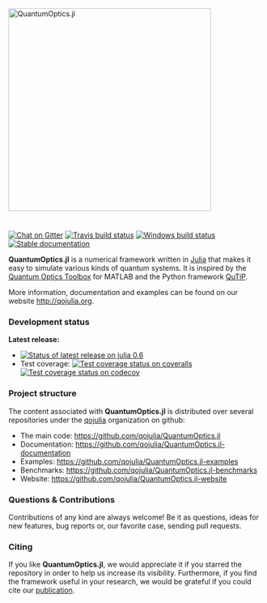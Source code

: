 <img src="https://github.com/qojulia/QuantumOptics.jl-website/blob/master/src/images/logo.png" alt="QuantumOptics.jl" width="400">

#

[![Chat on Gitter][gitter-img]][gitter-url] [![Travis build status][travis-img]][travis-url] [![Windows build status][appveyor-img]][appveyor-url] [![Stable documentation][docs-img]][docs-url]

**QuantumOptics.jl** is a numerical framework written in [Julia] that makes it easy to simulate various kinds of quantum systems. It is inspired by the [Quantum Optics Toolbox] for MATLAB and the Python framework [QuTiP].

More information, documentation and examples can be found on our website http://qojulia.org.


### Development status

**Latest release:**
  * [![Status of latest release on julia 0.6][pkg-0.6-img]][pkg-0.6-url]
  * Test coverage:
        [![Test coverage status on coveralls][coveralls-img]][coveralls-url]
        [![Test coverage status on codecov][codecov-img]][codecov-url]


### Project structure

The content associated with **QuantumOptics.jl** is distributed over several repositories under the [qojulia] organization on github:

* The main code: https://github.com/qojulia/QuantumOptics.jl
* Documentation: https://github.com/qojulia/QuantumOptics.jl-documentation
* Examples: https://github.com/qojulia/QuantumOptics.jl-examples
* Benchmarks: https://github.com/qojulia/QuantumOptics.jl-benchmarks
* Website: https://github.com/qojulia/QuantumOptics.jl-website


### Questions & Contributions

Contributions of any kind are always welcome! Be it as questions, ideas for new features, bug reports or, our favorite case, sending pull requests.

### Citing

If you like **QuantumOptics.jl**, we would appreciate it if you starred the repository in order to help us increase its visibility. Furthermore, if you find the framework useful in your research, we would be grateful if you could cite our [publication](https://www.sciencedirect.com/science/article/pii/S0010465518300328).

[Julia]: http://julialang.org
[qojulia]: https://github.com/qojulia
[Quantum Optics Toolbox]: http://qo.phy.auckland.ac.nz/toolbox
[QuTiP]: http://qutip.org

[travis-url]: https://travis-ci.org/qojulia/QuantumOptics.jl
[travis-img]: https://api.travis-ci.org/qojulia/QuantumOptics.jl.png?branch=master

[appveyor-url]: https://ci.appveyor.com/project/qojulia/quantumoptics-jl/branch/master
[appveyor-img]: https://ci.appveyor.com/api/projects/status/t83f2bqfpumn6d96/branch/master?svg=true

[coveralls-url]: https://coveralls.io/github/qojulia/QuantumOptics.jl?branch=master
[coveralls-img]: https://coveralls.io/repos/github/qojulia/QuantumOptics.jl/badge.svg?branch=master

[codecov-url]: https://codecov.io/gh/qojulia/QuantumOptics.jl
[codecov-img]: https://codecov.io/gh/qojulia/QuantumOptics.jl/branch/master/graph/badge.svg

[pkg-0.6-url]: http://pkg.julialang.org/?pkg=QuantumOptics&ver=0.6
[pkg-0.6-img]: http://pkg.julialang.org/badges/QuantumOptics_0.6.svg

[gitter-url]: https://gitter.im/QuantumOptics-jl/Lobby
[gitter-img]: https://img.shields.io/gitter/room/nwjs/nw.js.svg

[docs-url]: https://qojulia.org/documentation/
[docs-img]: https://img.shields.io/badge/docs-stable-blue.svg
